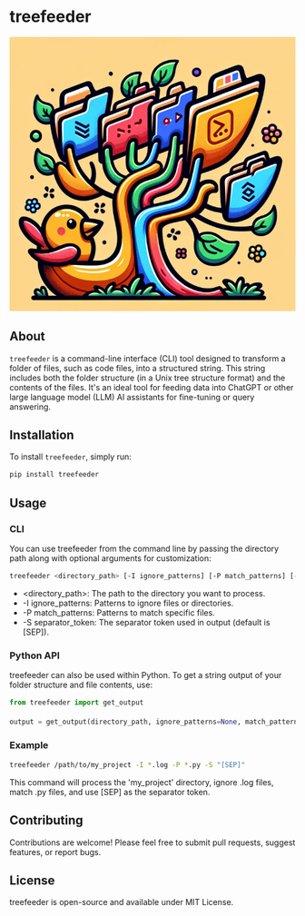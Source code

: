 # treefeeder

![treefeeder logo](logo.png)

## About
`treefeeder` is a command-line interface (CLI) tool designed to transform a folder of files, such as code files, into a structured string. This string includes both the folder structure (in a Unix tree structure format) and the contents of the files. It's an ideal tool for feeding data into ChatGPT or other large language model (LLM) AI assistants for fine-tuning or query answering.

## Installation
To install `treefeeder`, simply run:
```bash
pip install treefeeder
```

## Usage

### CLI
You can use treefeeder from the command line by passing the directory path along with optional arguments for customization:

```bash
treefeeder <directory_path> [-I ignore_patterns] [-P match_patterns] [-S separator_token]
```
- <directory_path>: The path to the directory you want to process.
- -I ignore_patterns: Patterns to ignore files or directories.
- -P match_patterns: Patterns to match specific files.
- -S separator_token: The separator token used in output (default is [SEP]).

### Python API
treefeeder can also be used within Python. To get a string output of your folder structure and file contents, use:

```python
from treefeeder import get_output

output = get_output(directory_path, ignore_patterns=None, match_patterns=None, separator_token='[SEP]')
```

### Example

```bash
treefeeder /path/to/my_project -I *.log -P *.py -S "[SEP]"
```

This command will process the 'my_project' directory, ignore .log files, match .py files, and use [SEP] as the separator token.

## Contributing

Contributions are welcome! Please feel free to submit pull requests, suggest features, or report bugs.

## License

treefeeder is open-source and available under MIT License.
